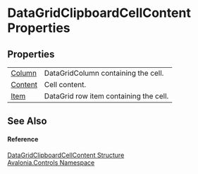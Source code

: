 # DataGridClipboardCellContent Properties




## Properties
<table>
<tr>
<td><a href="P_Avalonia_Controls_DataGridClipboardCellContent_Column">Column</a></td>
<td>DataGridColumn containing the cell.</td>
</tr>
<tr>
<td><a href="P_Avalonia_Controls_DataGridClipboardCellContent_Content">Content</a></td>
<td>Cell content.</td>
</tr>
<tr>
<td><a href="P_Avalonia_Controls_DataGridClipboardCellContent_Item">Item</a></td>
<td>DataGrid row item containing the cell.</td>
</tr>
</table>

## See Also


#### Reference
<a href="T_Avalonia_Controls_DataGridClipboardCellContent">DataGridClipboardCellContent Structure</a>  
<a href="N_Avalonia_Controls">Avalonia.Controls Namespace</a>  
